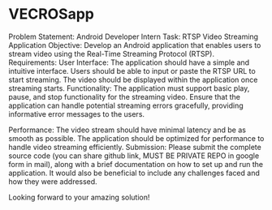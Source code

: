 # VECROSapp
Problem Statement:
Android Developer Intern Task: RTSP Video Streaming Application
Objective: Develop an Android application that enables users to stream video using the
Real-Time Streaming Protocol (RTSP).
Requirements:
User Interface:
The application should have a simple and intuitive interface.
Users should be able to input or paste the RTSP URL to start streaming.
The video should be displayed within the application once streaming starts.
Functionality:
The application must support basic play, pause, and stop functionality for the streaming
video.
Ensure that the application can handle potential streaming errors gracefully, providing
informative error messages to the users.

Performance:
The video stream should have minimal latency and be as smooth as possible.
The application should be optimized for performance to handle video streaming
efficiently.
Submission: Please submit the complete source code (you can share github link, MUST
BE PRIVATE REPO in google form in mail), along with a brief documentation on how to
set up and run the application. It would also be beneficial to include any challenges
faced and how they were addressed.

Looking forward to your amazing solution!
